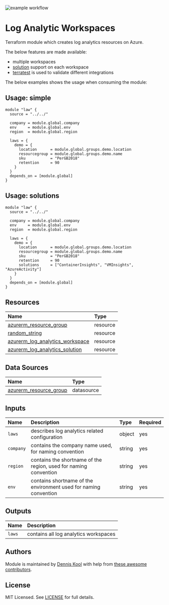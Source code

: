![example workflow](https://github.com/aztfmods/module-azurerm-law/actions/workflows/validate.yml/badge.svg)

# Log Analytic Workspaces

Terraform module which creates log analytics resources on Azure.

The below features are made available:

- multiple workspaces
- [solution](#usage-multiple-log-analytics-workspace-multiple-solutions) support on each workspace
- [terratest](https://terratest.gruntwork.io) is used to validate different integrations

The below examples shows the usage when consuming the module:

## Usage: simple

```hcl
module "law" {
  source = "../../"

  company = module.global.company
  env     = module.global.env
  region  = module.global.region

  laws = {
    demo = {
      location      = module.global.groups.demo.location
      resourcegroup = module.global.groups.demo.name
      sku           = "PerGB2018"
      retention     = 90
    }
  }
  depends_on = [module.global]
}
```

## Usage: solutions

```hcl
module "law" {
  source = "../../"

  company = module.global.company
  env     = module.global.env
  region  = module.global.region

  laws = {
    demo = {
      location      = module.global.groups.demo.location
      resourcegroup = module.global.groups.demo.name
      sku           = "PerGB2018"
      retention     = 90
      solutions     = ["ContainerInsights", "VMInsights", "AzureActivity"]
    }
  }
  depends_on = [module.global]
}
```

## Resources

| Name | Type |
| :-- | :-- |
| [azurerm_resource_group](https://registry.terraform.io/providers/hashicorp/azurerm/latest/docs/resources/resource_group) | resource |
| [random_string](https://registry.terraform.io/providers/hashicorp/random/latest/docs/resources/string) | resource |
| [azurerm_log_analytics_workspace](https://registry.terraform.io/providers/hashicorp/azurerm/latest/docs/resources/log_analytics_workspace) | resource |
| [azurerm_log_analytics_solution](https://registry.terraform.io/providers/hashicorp/azurerm/latest/docs/resources/log_analytics_solution) | resource |

## Data Sources

| Name | Type |
| :-- | :-- |
| [azurerm_resource_group](https://registry.terraform.io/providers/hashicorp/azurerm/1.39.0/docs/data-sources/resource_group) | datasource |

## Inputs

| Name | Description | Type | Required |
| :-- | :-- | :-- | :-- |
| `laws` | describes log analytics related configuration | object | yes |
| `company` | contains the company name used, for naming convention	| string | yes |
| `region` | contains the shortname of the region, used for naming convention	| string | yes |
| `env` | contains shortname of the environment used for naming convention	| string | yes |

## Outputs

| Name | Description |
| :-- | :-- |
| `laws` | contains all log analytics workspaces |

## Authors

Module is maintained by [Dennis Kool](https://github.com/dkooll) with help from [these awesome contributors](https://github.com/aztfmods/module-azurerm-law/graphs/contributors).

## License

MIT Licensed. See [LICENSE](https://github.com/aztfmods/module-azurerm-law/blob/main/LICENSE) for full details.